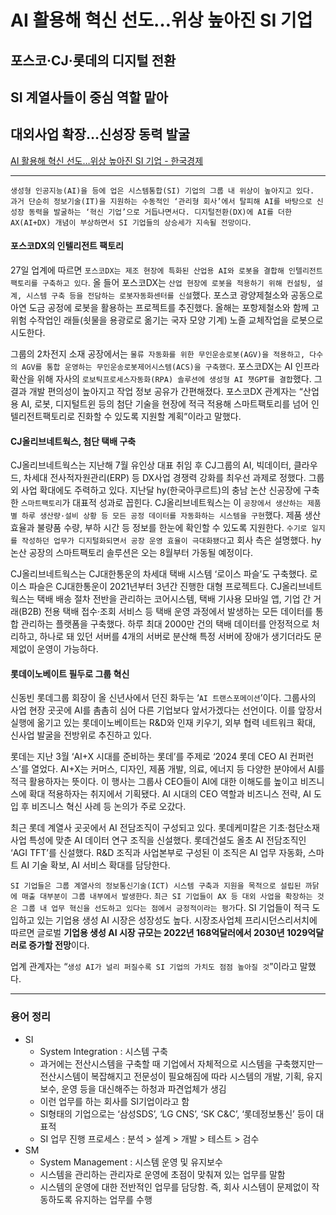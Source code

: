 # AI 활용해 혁신 선도…위상 높아진 SI 기업
## 포스코·CJ·롯데의 디지털 전환
## SI 계열사들이 중심 역할 맡아
## 대외사업 확장…신성장 동력 발굴
[AI 활용해 혁신 선도…위상 높아진 SI 기업 - 한국경제](https://n.news.naver.com/article/newspaper/015/0004989508?date=20240528)

---

`생성형 인공지능(AI)을 등에 업은 시스템통합(SI) 기업의 그룹 내 위상이 높아지고 있다. 과거 단순히 정보기술(IT)을 지원하는 수동적인 ‘관리형 회사’에서 탈피해 AI를 바탕으로 신성장 동력을 발굴하는 ‘혁신 기업’으로 거듭나면서다. 디지털전환(DX)에 AI를 더한 AX(AI+DX) 개념이 부상하면서 SI 기업들의 상승세가 지속될 전망이다`.

#### 포스코DX의 인텔리전트 팩토리

27일 업계에 따르면 `포스코DX는 제조 현장에 특화된 산업용 AI와 로봇을 결합해 인텔리전트 팩토리를 구축하고 있다`. 올 들어 포스코DX는 `산업 현장에 로봇을 적용하기 위해 컨설팅, 설계, 시스템 구축 등을 전담하는 로봇자동화센터를 신설`했다. 포스코 광양제철소와 공동으로 아연 도금 공정에 로봇을 활용하는 프로젝트를 추진했다. 올해는 포항제철소와 함께 고위험 수작업인 래들(쇳물을 용광로로 옮기는 국자 모양 기계) 노즐 교체작업을 로봇으로 시도한다.

그룹의 2차전지 소재 공장에서는 `물류 자동화를 위한 무인운송로봇(AGV)을 적용하고, 다수의 AGV를 통합 운영하는 무인운송로봇제어시스템(ACS)을 구축했다`. 포스코DX는 AI 인프라 확산을 위해 자사의 `로보틱프로세스자동화(RPA) 솔루션에 생성형 AI 챗GPT를 결합`했다. 그 결과 개발 편의성이 높아지고 작업 정보 공유가 간편해졌다. 포스코DX 관계자는 “산업용 AI, 로봇, 디지털트윈 등의 첨단 기술을 현장에 적극 적용해 스마트팩토리를 넘어 인텔리전트팩토리로 진화할 수 있도록 지원할 계획”이라고 말했다.

#### CJ올리브네트웍스, 첨단 택배 구축

CJ올리브네트웍스는 지난해 7월 유인상 대표 취임 후 CJ그룹의 AI, 빅데이터, 클라우드, 차세대 전사적자원관리(ERP) 등 DX사업 경쟁력 강화를 최우선 과제로 정했다. 그룹 외 사업 확대에도 주력하고 있다. 지난달 hy(한국아쿠르트)의 충남 논산 신공장에 구축한 `스마트팩토리`가 대표적 성과로 꼽힌다. CJ올리브네트웍스는 이 `공장에서 생산하는 제품별 하루 생산량·설비 상황 등 모든 공정 데이터를 자동화하는 시스템을 구현`했다. 제품 생산 효율과 불량품 수량, 부하 시간 등 정보를 한눈에 확인할 수 있도록 지원한다. `수기로 일지를 작성하던 업무가 디지털화되면서 공장 운영 효율이 극대화됐다`고 회사 측은 설명했다. hy 논산 공장의 스마트팩토리 솔루션은 오는 8월부터 가동될 예정이다.

CJ올리브네트웍스는 CJ대한통운의 차세대 택배 시스템 ‘로이스 파슬’도 구축했다. 로이스 파슬은 CJ대한통운이 2021년부터 3년간 진행한 대형 프로젝트다. CJ올리브네트웍스는 택배 배송 절차 전반을 관리하는 코어시스템, 택배 기사용 모바일 앱, 기업 간 거래(B2B) 전용 택배 접수·조회 서비스 등 택배 운영 과정에서 발생하는 모든 데이터를 통합 관리하는 플랫폼을 구축했다. 하루 최대 2000만 건의 택배 데이터를 안정적으로 처리하고, 하나로 돼 있던 서버를 4개의 서버로 분산해 특정 서버에 장애가 생기더라도 문제없이 운영이 가능하다.

#### 롯데이노베이트 필두로 그룹 혁신

신동빈 롯데그룹 회장이 올 신년사에서 던진 화두는 ‘`AI 트랜스포메이션`’이다. 그룹사의 사업 현장 곳곳에 AI를 촘촘히 심어 다른 기업보다 앞서가겠다는 선언이다. 이를 앞장서 실행에 옮기고 있는 롯데이노베이트는 R&D와 인재 키우기, 외부 협력 네트워크 확대, 신사업 발굴을 전방위로 추진하고 있다.

롯데는 지난 3월 ‘AI+X 시대를 준비하는 롯데’를 주제로 ‘2024 롯데 CEO AI 컨퍼런스’를 열었다. AI+X는 커머스, 디자인, 제품 개발, 의료, 에너지 등 다양한 분야에서 AI를 적극 활용하자는 뜻이다. 이 행사는 그룹사 CEO들이 AI에 대한 이해도를 높이고 비즈니스에 확대 적용하자는 취지에서 기획됐다. AI 시대의 CEO 역할과 비즈니스 전략, AI 도입 후 비즈니스 혁신 사례 등 논의가 주로 오갔다.

최근 롯데 계열사 곳곳에서 AI 전담조직이 구성되고 있다. 롯데케미칼은 기초·첨단소재 사업 특성에 맞춘 AI 데이터 연구 조직을 신설했다. 롯데건설도 올초 AI 전담조직인 ‘AGI TFT’를 신설했다. R&D 조직과 사업본부로 구성된 이 조직은 AI 업무 자동화, 스마트 AI 기술 확보, AI 서비스 확대를 담당한다.

`SI 기업들은 그룹 계열사의 정보통신기술(ICT) 시스템 구축과 지원을 목적으로 설립된 까닭에 매출 대부분이 그룹 내부에서 발생한다`. `최근 SI 기업들이 AX 등 대외 사업을 확장하는 것은 그룹 내 업무 혁신을 선도하고 있다는 점에서 긍정적이라는 평가`다. SI 기업들이 적극 도입하고 있는 기업용 생성 AI 시장은 성장성도 높다. 시장조사업체 프리시던스리서치에 따르면 글로벌 **기업용 생성 AI 시장 규모는 2022년 168억달러에서 2030년 1029억달러로 증가할 전망**이다.

업계 관계자는 “`생성 AI가 널리 퍼질수록 SI 기업의 가치도 점점 높아질 것`”이라고 말했다.

---

### 용어 정리
- SI
    - System Integration :  시스템 구축
    - 과거에는 전산시스템을 구축할 때 기업에서 자체적으로 시스템을 구축했지만ㅡ 전산시스템이 복잡해지고 전문성이 필요해짐에 따라 시스템의 개발, 기획, 유지보수, 운영 등을 대신해주는 하청과 파견업체가 생김
    - 이런 업무를 하는 회사를 SI기업이라고 함
    - SI형태의 기업으로는 ‘삼성SDS’, ‘LG CNS’, ‘SK C&C’, ‘롯데정보통신’ 등이 대표적
    - SI 업무 진행 프로세스 : 분석 > 설계 > 개발 > 테스트 > 검수
- SM
    - System Management : 시스템 운영 및 유지보수
    - 시스템을 관리하는 관리자로 운영에 초점이 맞춰져 있는 업무를 말함
    - 시스템의 운영에 대한 전반적인 업무를 담당함. 즉, 회사 시스템이 문제없이 작동하도록 유지하는 업무를 수행

